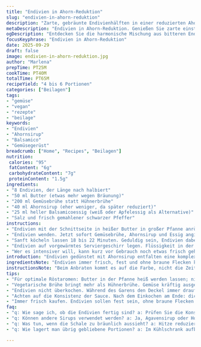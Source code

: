 ```yaml
---
title: "Endivien in Ahorn-Reduktion"
slug: "endivien-in-ahorn-reduktion"
description: "Zarte, gebräunte Endivienhälften in einer reduzierten Ahornsirup-Balsamico-Sauce. Gedünstet in Gemüsebrühe statt Geflügelbouillon für vegane Variante. Ein feiner Kontrast zwischen leicht bitterer Endivie und süß-säuerlicher Glasur. Braten statt nur schmoren bringt Röstaromen, reduziert Kochzeit. Kleine Zeitverschiebungen optimieren Textur, damit nicht zu weich. Ideal als Beilage oder leichtes Gemüse-Hauptgericht."
metaDescription: "Endivien in Ahorn-Reduktion. Genießen Sie zarte einst branierte Endivienhälften in einer köstlichen Ahornsirup-Balsamico-Sauce."
ogDescription: "Entdecken Sie die harmonische Mischung aus bitteren Endivien und süß-säuerlicher Ahornsirup-Sauce. Ideal für ein leichtes Gericht."
focusKeyphrase: "Endivien in Ahorn-Reduktion"
date: 2025-09-29
draft: false
image: endivien-in-ahorn-reduktion.jpg
author: "Marlena"
prepTime: PT25M
cookTime: PT40M
totalTime: PT65M
recipeYield: "4 bis 6 Portionen"
categories: ["Beilagen"]
tags:
- "gemüse"
- "vegan"
- "rezepte"
- "beilage"
keywords:
- "Endivien"
- "Ahornsirup"
- "Balsamico"
- "Gemüsegerüst"
breadcrumb: ["Home", "Recipes", "Beilagen"]
nutrition: 
 calories: "95"
 fatContent: "6g"
 carbohydrateContent: "7g"
 proteinContent: "1.5g"
ingredients:
- "8 Endivien, der Länge nach halbiert"
- "50 ml Butter (etwas mehr wegen Bräunung)"
- "200 ml Gemüsebrühe statt Hühnerbrühe"
- "40 ml Ahornsirup (eher weniger, da später reduziert)"
- "25 ml heller Balsamicoessig (weiß oder Apfelessig als Alternative)"
- "Salz und frisch gemahlener schwarzer Pfeffer"
instructions:
- "Endivien mit der Schnittseite in heißer Butter in großer Pfanne anrösten. Wichtig: mittlere Hitze, damit die Butter nicht verbrennt, aber Röstaromen entstehen. Nach 7 bis 10 Minuten soll die Schnittfläche sichtbar karamellisieren, leicht goldbraun bis dunkelgelb."
- "Endivien wenden. Jetzt sofort Gemüsebrühe, Ahornsirup und Essig angießen. Würzen mit Salz und Pfeffer. Nicht umrühren, sonst zerfallen die Endivien. Hitze auf niedrige Stufe, Pfanne abdecken."
- "Sanft köcheln lassen 18 bis 22 Minuten. Geduldig sein, Endivien dabei sanft durchziehen, werden zart, spürbar weich, aber nicht matschig. Nach 15 Minuten Deckel abnehmen, überprüfen; wenn Flüssigkeit fast weg, schnell nächste Phase."
- "Endivien auf vorgewärmtes Serviergeschirr legen. Flüssigkeit in der Pfanne bei hoher Hitze einkochen lassen, bis sirupartig, glänzend und dickflüssig. Würzen mit mehr schwarzem Pfeffer. Diese Sauce über Endivien träufeln."
- "Wer es intensiver will, kann kurz vor Gebrauch noch etwas frisch gehackten Thymian oder Schale einer Bio-Zitrone darüberstreuen. Passt gut dazu und bringt Frische."
introduction: "Endivien gedünstet mit Ahornsirup entfalten eine komplexe Aromenpalette zwischen Bitterkeit und süßer Säure, was oft unterschätzt wird. Durch gezieltes Anbraten vor dem Schmoren entstehen hübsche Farbtöne und eine Textur, die nicht nur langweilig matschig ist. Statt Geflügelbrühe nehme ich gern Gemüsebrühe als vegane Basis, um Variation zu schaffen. Weißer Balsamico verleiht eine sanfte Säure, die weniger dominant ist, anders als dunkler Essig, der schnell überdeckt. Dieses Gericht braucht Aufmerksamkeit beim Einkochen; besser auf die Konsistenz achten als stur auf Zeit."
ingredientsNote: "Endivien immer frisch, fest und ohne braune Flecken kaufen, junge Blätter sind leichter bitter, ältere intensiver. Butter sollte zimmerwarm sein, lässt sich besser schmelzen, hat aber auch klare Grenzen – nicht zu heiß, sonst bitter. Gemüsebrühe funktioniert gut als Ersatz, macht das Gericht vegan und schmeckt leichter als Hühnerbrühe. Ahornsirup in Maßen; zu viel süßt zu sehr, dazu Balsamico ausbalancieren. Weißer Balsamico ist oft milder, Apfelessig geht auch. Salz und Pfeffer zum Schluss anpassen, Pfeffer gern frisch aus der Mühle. Alternative: für nussige Note etwas geröstete Mandeln kurz vor dem Servieren darüberstreuen."
instructionsNote: "Beim Anbraten kommt es auf die Farbe, nicht die Zeit an. Warten, bis die Endivien an der Schnittfläche eine goldbraune Kruste haben - das ist Aromakiller- und Geschmacksträger zugleich. Gut auffangen, Butter nicht zu dunkel werden lassen, sonst bitter. Anschließend Flüssigkeit nur kurz köcheln, Deckel drauf hält Feuchtigkeit, Endivien weich, aber sie dürfen nicht ertränkt werden. Die Sauce nach dem Herausnehmen einköcheln lassen – die Konsistenz soll sirupartig, dicker, glänzend sein, nicht wässrig. Wenn sie zu dünn bleibt, Zeit verlängern, aber dabei aufpassen, dass es nicht karamellisiert und bitter wird. Pfeffer ganz zum Schluss, da er sonst verfliegt. Eins meiner Lieblings-Tricks: vor dem Servieren noch kurz Zitronenzesten oder frischen Thymian drauf – bringt Leben."
tips:
- "Für optimale Röstaromen: Butter in der Pfanne heiß werden lassen; nicht zu hoch, sonst wird sie bitter. Erst dann Endivien hineinlegen. Zeit ist nicht entscheidend. Wichtig ist die goldbraune Kruste. Schmeckt besser."
- "Vegetarische Brühe bringt mehr als Hühnerbrühe. Gemüse kräftig ausgewählt, ergibt mehr Geschmack. Lieber frische Kräuter verwenden. Thymian oder Zitronenschale können den Unterschied machen. Passt super zum Gericht."
- "Endivien nicht überkochen. Während des Garens den Deckel immer drauflassen. Feuchtigkeit bleibt erhalten, das Gemüse wird zart. Prüfen nach 15 Minuten. Richtig: noch bisschen Biss, aber nicht matisch."
- "Achten auf die Konsistenz der Sauce. Nach dem Einkochen am Ende: dickflüssig, glänzend. Wenn zu dünn, länger kochen. Wenn das Ganze ansetzt, hitze reduzieren. Bei der Textur aufpassen - zu fest ist nicht gut."
- "Immer frisch kaufen. Endivien sollen fest sein, ohne braune Flecken. Junge Blätter sind bitterer, ältere werden intensiver im Geschmack. Frühere Endivien-Varianten haben oft weniger Bitterkeit."
faq:
- "q: Wie sage ich, ob die Endivien fertig sind? a: Prüfen Sie die Konsistenz. Sie sollten zart, aber nicht matschig sein. Wenn sie sich leicht mit einer Gabel schneiden lassen, sind sie bereit."
- "q: Können andere Sirups verwendet werden? a: Ja, Agavensirup oder Honig sind alternative Optionen. Experimentieren je nach Geschmack. Hängt stark von der Intensität ab, die man möchte."
- "q: Was tun, wenn die Schale zu bräunlich aussieht? a: Hitze reduzieren; dann auf schöne Röstaromen achten. Vielleicht nicht zu lange düsten. Olivenöl könnte ebenfalls helfen, die Kruste gleichmäßiger hinzubekommen."
- "q: Wie lagert man übrig gebliebene Portionen? a: Im Kühlschrank aufbewahren; nicht länger als zwei Tage. Aufwärmen in der Pfanne; das hält die Textur besser. Auftauen nicht empfohlen, beim Einfrieren verlieren sie Aroma."

---
```

